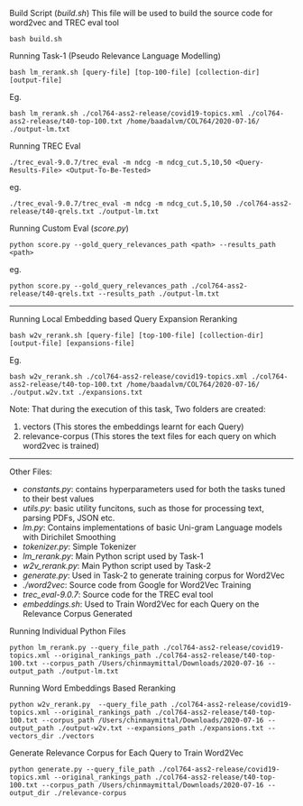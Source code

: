 Build Script (*build.sh*)
This file will be used to build the source code for word2vec and TREC eval tool
```
bash build.sh
```

Running Task-1 (Pseudo Relevance Language Modelling)
```
bash lm_rerank.sh [query-file] [top-100-file] [collection-dir] [output-file]
```
Eg.
```
bash lm_rerank.sh ./col764-ass2-release/covid19-topics.xml ./col764-ass2-release/t40-top-100.txt /home/baadalvm/COL764/2020-07-16/ ./output-lm.txt
```


Running TREC Eval
```
./trec_eval-9.0.7/trec_eval -m ndcg -m ndcg_cut.5,10,50 <Query-Results-File> <Output-To-Be-Tested>
```
eg. 
```
./trec_eval-9.0.7/trec_eval -m ndcg -m ndcg_cut.5,10,50 ./col764-ass2-release/t40-qrels.txt ./output-lm.txt
```

Running Custom Eval (*score.py*)
```
python score.py --gold_query_relevances_path <path> --results_path <path>
```

eg.
```
python score.py --gold_query_relevances_path ./col764-ass2-release/t40-qrels.txt --results_path ./output-lm.txt
```

-----

Running Local Embedding based Query Expansion Reranking
```
bash w2v_rerank.sh [query-file] [top-100-file] [collection-dir] [output-file] [expansions-file]
```

Eg.
```
bash w2v_rerank.sh ./col764-ass2-release/covid19-topics.xml ./col764-ass2-release/t40-top-100.txt /home/baadalvm/COL764/2020-07-16/ ./output.w2v.txt ./expansions.txt 
```

Note: That during the execution of this task, Two folders are created:
1. vectors (This stores the embeddings learnt for each Query)
2. relevance-corpus (This stores the text files for each query on which word2vec is trained)
----

Other Files:

- *constants.py*: contains hyperparameters used for both the tasks tuned to their best values
- *utils.py*: basic utility funcitons, such as those for processing text, parsing PDFs, JSON etc.
- *lm.py*: Contains implementations of basic Uni-gram Language models with Dirichilet Smoothing
- *tokenizer.py*: Simple Tokenizer
- *lm_rerank.py*: Main Python script used by Task-1
- *w2v_rerank.py*: Main Python script used by Task-2
- *generate.py*: Used in Task-2 to generate training corpus for Word2Vec
- *./word2vec*: Source code from Google for Word2Vec Training
- *trec_eval-9.0.7*: Source code for the TREC eval tool
- *embeddings.sh*: Used to Train Word2Vec for each Query on the Relevance Corpus Generated



Running Individual Python Files

```
python lm_rerank.py --query_file_path ./col764-ass2-release/covid19-topics.xml --original_rankings_path ./col764-ass2-release/t40-top-100.txt --corpus_path /Users/chinmaymittal/Downloads/2020-07-16 --output_path ./output-lm.txt
```

Running Word Embeddings Based Reranking

```
python w2v_rerank.py  --query_file_path ./col764-ass2-release/covid19-topics.xml --original_rankings_path ./col764-ass2-release/t40-top-100.txt --corpus_path /Users/chinmaymittal/Downloads/2020-07-16 --output_path ./output-w2v.txt --expansions_path ./expansions.txt --vectors_dir ./vectors
```

Generate Relevance Corpus for Each Query to Train Word2Vec

```
python generate.py --query_file_path ./col764-ass2-release/covid19-topics.xml --original_rankings_path ./col764-ass2-release/t40-top-100.txt --corpus_path /Users/chinmaymittal/Downloads/2020-07-16 --output_dir ./relevance-corpus
```

